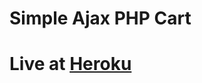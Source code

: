 # Simple Ajax PHP Cart
# Live at <a href="http://simple-cart.herokuapp.com/" target="_blank">Heroku</a>
